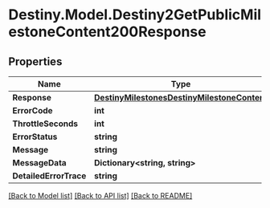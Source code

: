 # Destiny.Model.Destiny2GetPublicMilestoneContent200Response

## Properties

Name | Type | Description | Notes
------------ | ------------- | ------------- | -------------
**Response** | [**DestinyMilestonesDestinyMilestoneContent**](DestinyMilestonesDestinyMilestoneContent.md) |  | [optional] 
**ErrorCode** | **int** |  | [optional] 
**ThrottleSeconds** | **int** |  | [optional] 
**ErrorStatus** | **string** |  | [optional] 
**Message** | **string** |  | [optional] 
**MessageData** | **Dictionary&lt;string, string&gt;** |  | [optional] 
**DetailedErrorTrace** | **string** |  | [optional] 

[[Back to Model list]](../README.md#documentation-for-models) [[Back to API list]](../README.md#documentation-for-api-endpoints) [[Back to README]](../README.md)

